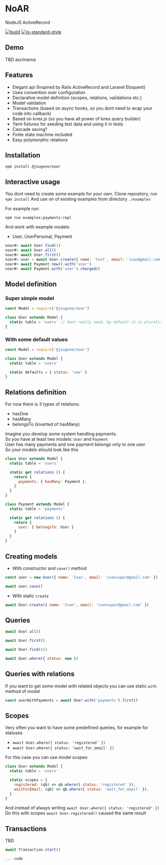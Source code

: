 # NoAR
NodeJS ActiveRecord

[![build](https://travis-ci.com/jougene/noar.svg?branch=main)](https://travis-ci.com/github/jougene/noar)
[![js-standard-style](https://img.shields.io/badge/code%20style-standard-brightgreen.svg)](http://standardjs.com)

## Demo
TBD asciinema

## Features
- Elegant api (Inspired by Rails ActiveRecord and Laravel Eloquent)
- Uses convention over configuration
- Declarative model definition (scopes, relations, validations etc.)
- Model validation
- Transactions (based on async hooks, so you dont need to wrap your code into callback)
- Based on knex.js (so you have all power of knex query builder)
- Yaml fixtures for seeding test data and using it in tests
- Cascade saving?
- Finite state machine included
- Easy polymorphic relations

## Installation

`npm install @jougene/noar`

## Interactive usage

You dont need to create some example for your own.
Clone repository, run `npm install`
And use on of existing examples from directory `./examples`

For example run:

`npm run examples:payments:repl`

And work with example models:
- User, UserPersonal, Payment

```javascript
noar#> await User.find(1)
noar#> await User.all()
noar#> await User.first()
noar#> user = await User.create({ name: 'test', email: 'ivan@gmail.com' })
noar#> await Payment.new().with('user')
noar#> await Payment.with('user').charged()
```

## Model definition
### Super simple model
```javascript
const Model = require('@jougene/noar')

class User extends Model {
  static table = 'users' // dont really need, by default it is pluralized form of model name.
}
```

### With some default values
```javascript
const Model = require('@jougene/noar')

class User extends Model {
  static table = 'users'

  static defaults = { status: 'new' }
}
```

## Relations definition
For now there is 3 types of relations:
- hasOne
- hasMany
- belongsTo (inverted of hasMany)

Imagine you develop some system handling payments.  
So you have at least two models: `User` and `Payment`  
User has many payments and one payment belongs only to one user  
So your models should look like this  

```javascript
class User extends Model {
  static table = 'users'

  static get relations () {
    return {
      payments: { hasMany: Payment },
    }
  }
}

class Payment extends Model {
  static table = 'payments'

  static get relations () {
    return {
      user: { belongsTo: User }
    }
  }
}

```

## Creating models
- With constructor and `save()` method
```javascript
const user = new User({ name: 'Ivan', email: 'ivansuper@gmail.com' })

await user.save()
```
- With static `create`
```javascript
await User.create({ name: 'Ivan', email: 'ivansuper@gmail.com' })
```

## Queries
```javascript
await User.all()

await User.first()

await User.find(42)

await User.where({ status: new })
```

## Queries with relations
If you want to get some model with related objects you can use static `with` method of model

```javascript
const userWithPayments = await User.with('payments').first()
```

## Scopes
Very often you want to have some predefined queries, for example for statuses  
- `await User.where({ status: 'registered' })`
- `await User.where({ status: 'wait_for_email' })`  

For this case you can use model scopes:
```javascript
class User extends Model {
  static table = 'users'

  static scopes = {
    registered: (qb) => qb.where({ status: 'registered' }),
    waitForEmail: (qb) => qb.where({ status: 'wait_for_email' }),
  }
}
```
And instead of always writing `await User.where({ status: 'registered' })`  
Do this with scopes `await User.registered()` caused the same result

## Transactions
TBD
```javascript
await Transaction.start()

... code
```
